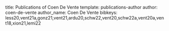 title: Publications of Coen De Vente
template: publications-author
author: coen-de-vente
author_name: Coen De Vente
bibkeys: less20,vent21a,gonz21,vent21,ardu20,schw22,vent20,schw22a,vent20a,vent18,xion21,lemi22